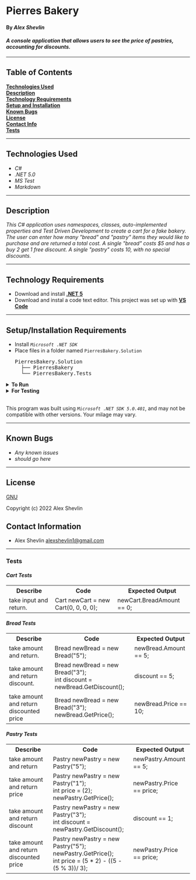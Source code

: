 # Pierres Bakery

#### By _**Alex Shevlin**_  

#### _A console application that allows users to see the price of pastries, accounting for discounts._  

---

## Table of Contents

**[Technologies Used](#technologies-used)  
[Description](#description)  
[Technology Requirements](#technology-requirements)  
[Setup and Installation](#setupinstallation-requirements)  
[Known Bugs](#known-bugs)  
[License](#license)  
[Contact Info](#contact-information)  
[Tests](#tests)**

---

## Technologies Used

* _C#_
* _.NET 5.0_
* _MS Test_
* _Markdown_

---
## Description

_This C# application uses namespaces, classes, auto-implemented properties and Test Driven Development to create a cart for a fake bakery. The user can enter how many "bread" and "pastry" items they would like to purchase and are returned a total cost. A single "bread" costs $5 and has a buy 2 get 1 free discount. A single "pastry" costs 10, with no special discounts._

---

## Technology Requirements

* Download and install **[.NET 5](https://dotnet.microsoft.com/en-us/download/dotnet/5.0)**  
* Download and instal a code text editor. This project was set up with **[VS Code](https://code.visualstudio.com/)**

---

## Setup/Installation Requirements

* Install *`Microsoft .NET SDK`*
* Place files in a folder named `PierresBakery.Solution`
    <pre>PierresBakery.Solution
    ├── PierresBakery
    └── PierresBakery.Tests</pre>
<details>
<summary><strong>To Run</strong></summary>
Navigate to  
   <pre>PierresBakery.Solution
   ├── <strong>PierresBakeryName</strong>
   └── PierresBakery.Tests</pre>

Run ```$ dotnet run``` in the console
</details>

<details>
<summary><strong>For Testing</strong></summary>
Navigate to  
    <pre>PierresBakery.Solution
    ├── PierresBakery
    └── <strong>PierresBakery.Tests</strong></pre>

Run ```$ dotnet test``` in the console

</details>
<br>

This program was built using *`Microsoft .NET SDK 5.0.401`*, and may not be compatible with other versions. Your milage may vary.

---
## Known Bugs

* _Any known issues_
* _should go here_

---

## License

[GNU](/LICENSE-GNU)

Copyright (c) 2022 Alex Shevlin

## Contact Information

* Alex Shevlin <alexshevlin1@gmail.com>

----

### **Tests**

  #### *Cart Tests*

<table>
  <tr>
    <th>Describe</th>
    <th>Code</th>
    <th>Expected Output</th>
  </tr>
  <tr>
    <td>take input and return.</td>
    <td>Cart newCart = new Cart(0, 0, 0, 0);</td>
    <td>newCart.BreadAmount == 0;</td>
  </tr>
</table>

#### *Bread Tests*

<table>
  <tr>
    <th>Describe</th>
    <th>Code</th>
    <th>Expected Output</th>
  </tr>
  <tr>
    <td>take amount and return.</td>
    <td>Bread newBread = new Bread("5");</td>
    <td>newBread.Amount == 5;</td>
  </tr>
  <tr>
    <td>take amount and return discount.</td>
    <td>
      Bread newBread = new Bread("3");
    <br>
      int discount = newBread.GetDiscount();
    </td>
    <td>discount == 5;</td>
  </tr>
  <tr>
    <td>take amount and return discounted price</td>
    <td>
      Bread newBread = new Bread("3");
    <br>
      newBread.GetPrice();
    </td>
    <td>newBread.Price == 10;</td>
  </tr>
</table>

#### *Pastry Tests*

<table>
  <tr>
    <th>Describe</th>
    <th>Code</th>
    <th>Expected Output</th>
  </tr>
  <tr>
    <td>take amount and return</td>
    <td>Pastry newPastry = new Pastry("5");</td>
    <td>newPastry.Amount == 5;</td>
  </tr>
  <tr>
    <td>take amount and return price</td>
    <td>
      Pastry newPastry = new Pastry("1");
    <br>
      int price = (2);
    <br>
      newPastry.GetPrice();
    </td>
    <td>newPastry.Price == price;</td>
  </tr>
  <tr>
    <td>take amount and return discount</td>
    <td>
      Pastry newPastry = new Pastry("3");
    <br>
      int discount = newPastry.GetDiscount();
    </td>
    <td>discount == 1;</td>
  </tr>
  <tr>
    <td>take amount and return discounted price</td>
    <td>
      Pastry newPastry = new Pastry("5");
    <br>
      newPastry.GetPrice();
    <br>
      int price = (5 * 2) - ((5 -(5 % 3))/ 3);
    </td>
    <td>newPastry.Price == price;</td>
  </tr>
  </table>
